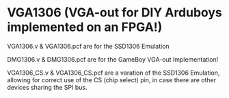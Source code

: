# VGA1306 (VGA-out for DIY Arduboys implemented on an FPGA!)

VGA1306.v & VGA1306.pcf are for the SSD1306 Emulation

DMG1306.v & DMG1306.pcf are for the GameBoy VGA-out Implementation!

VGA1306_CS.v & VGA1306_CS.pcf are a varation of the SSD1306 Emulation, allowing for correct use of the CS (chip select) pin, in case there are other devices sharing the SPI bus.
